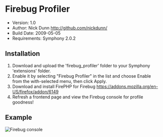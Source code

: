 # Firebug Profiler

* Version: 1.0
* Author: Nick Dunn <http://github.com/nickdunn/>
* Build Date: 2009-05-05
* Requirements: Symphony 2.0.2

## Installation

1. Download and upload the 'firebug_profiler' folder to your Symphony 'extensions' folder.
2. Enable it by selecting "Firebug Profiler" in the list and choose Enable from the with-selected menu, then click Apply.
3. Download and install FirePHP for Firebug <https://addons.mozilla.org/en-US/firefox/addon/6149>
4. Refresh a frontend page and view the Firebug console for profile goodness!

## Example

![Firebug console](http://nick-dunn.co.uk/assets/files/symphony.firebug-profiler.png)